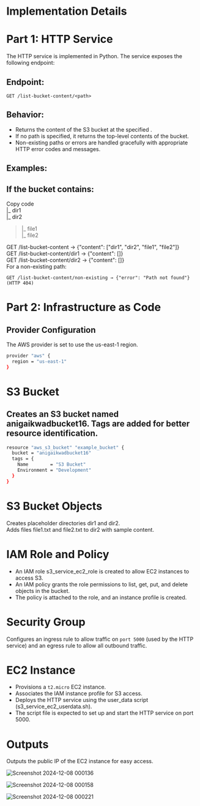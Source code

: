 # Implementation Details <br>
# Part 1: HTTP Service
The HTTP service is implemented in Python. The service exposes the following endpoint:

## Endpoint:<br>
`GET /list-bucket-content/<path>`

## Behavior:<br>

- Returns the content of the S3 bucket at the specified <path>.
- If no path is specified, it returns the top-level contents of the bucket.
- Non-existing paths or errors are handled gracefully with appropriate HTTP error codes and messages.

## Examples:

## If the bucket contains:

Copy code <br>
|_ dir1 <br>
|_ dir2 <br>
> |_ file1 <br>
> |_ file2 <br>

GET /list-bucket-content → {"content": ["dir1", "dir2", "file1", "file2"]} <br>
GET /list-bucket-content/dir1 → {"content": []} <br>
GET /list-bucket-content/dir2 → {"content": []} <br>
For a non-existing path: <br>

`GET /list-bucket-content/non-existing → {"error": "Path not found"} (HTTP 404)`

# Part 2: Infrastructure as Code

## Provider Configuration
The AWS provider is set to use the us-east-1 region.

```bash
provider "aws" {
  region = "us-east-1"
}
```

# S3 Bucket
## Creates an S3 bucket named anigaikwadbucket16. Tags are added for better resource identification.

```bash
resource "aws_s3_bucket" "example_bucket" {
  bucket = "anigaikwadbucket16" 
  tags = {
    Name        = "S3 Bucket"
    Environment = "Development"
  }
}
```
# S3 Bucket Objects

Creates placeholder directories dir1 and dir2.<br>
Adds files file1.txt and file2.txt to dir2 with sample content.<br>

# IAM Role and Policy

- An IAM role s3_service_ec2_role is created to allow EC2 instances to access S3.
- An IAM policy grants the role permissions to list, get, put, and delete objects in the bucket.
- The policy is attached to the role, and an instance profile is created.

# Security Group
Configures an ingress rule to allow traffic on `port 5000` (used by the HTTP service) and an egress rule to allow all outbound traffic.

# EC2 Instance

- Provisions a `t2.micro` EC2 instance.
- Associates the IAM instance profile for S3 access.
- Deploys the HTTP service using the user_data script (s3_service_ec2_userdata.sh).
- The script file is expected to set up and start the HTTP service on port 5000.

# Outputs
Outputs the public IP of the EC2 instance for easy access.

![Screenshot 2024-12-08 000136](https://github.com/user-attachments/assets/848e780f-d555-48da-8e19-5c68c4e2e9c6)

![Screenshot 2024-12-08 000158](https://github.com/user-attachments/assets/fd3b88a0-f807-4a9c-a0d7-2d4b499fe05f)

![Screenshot 2024-12-08 000221](https://github.com/user-attachments/assets/35be8568-e685-4d2c-abb5-cd96e69379c8)




